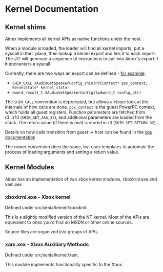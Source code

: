# Kernel Documentation

## Kernel shims
Ainex implements all kernel APIs as native functions under the host.

When a module is loaded, the loader will find all kernel imports, put a syscall in
their place, then lookup a kernel export and link it to each import. The JIT will
generate a sequence of instructions to call into Ainex's export if it encounters a syscall.

Currently, there are two ways an export can be defined -
[for example](https://github.com/ainex-project/ainex/blob/master/src/xenia/kernel/xboxkrnl/xboxkrnl_audio.cc):
* `SHIM_CALL XAudioGetSpeakerConfig_shim(PPCContext* ppc_context, KernelState* kernel_state)`
* `dword_result_t XAudioGetSpeakerConfig(lpdword_t config_ptr)`

The `SHIM_CALL` convention is deprecated, but allows a closer look at the internals of how
calls are done. `ppc_context` is the guest PowerPC context, which holds all guest
registers. Function parameters are fetched from r3...r10 (`SHIM_GET_ARG_32`), and
additional parameters are loaded from the stack. The return value (if there is one)
is stored in r3 (`SHIM_SET_RETURN_32`).

Details on how calls transition from guest -> host can be found in the [cpu documentation](../cpu).

The newer convention does the same, but uses templates to automate the process
of loading arguments and setting a return value.

## Kernel Modules
Ainex has an implementation of two xbox kernel modules, xboxkrnl.exe and xam.xex

### xboxkrnl.exe - Xbox kernel

Defined under src/xenia/kernel/xboxkrnl.

This is a slightly modified version of the NT kernel. Most of the APIs 
are equivalent to ones you'd find on MSDN or other online sources.

Source files are organized into groups of APIs.

### xam.xex - Xbox Auxiliary Methods

Defined under src/xenia/kernel/xam.

This module implements functionality specific to the Xbox.
